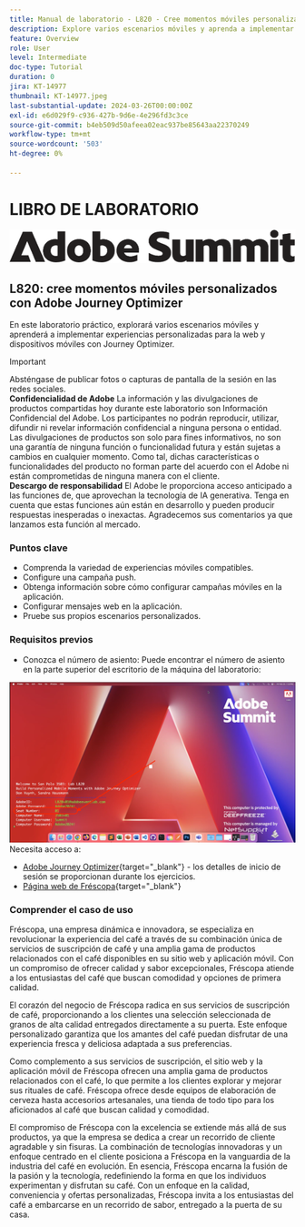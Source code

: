```yaml
---
title: Manual de laboratorio - L820 - Cree momentos móviles personalizados con Adobe Journey Optimizer
description: Explore varios escenarios móviles y aprenda a implementar experiencias personalizadas para la web y dispositivos móviles con Journey Optimizer.
feature: Overview
role: User
level: Intermediate
doc-type: Tutorial
duration: 0
jira: KT-14977
thumbnail: KT-14977.jpeg
last-substantial-update: 2024-03-26T00:00:00Z
exl-id: e6d029f9-c936-427b-9d6e-4e296fd3c3ce
source-git-commit: b4eb509d50afeea02eac937be85643aa22370249
workflow-type: tm+mt
source-wordcount: '503'
ht-degree: 0%

---
```


# LIBRO DE LABORATORIO

![Adobe Summit: texto alternativo](/help/summit/l820-lab-workbook/assets/adobe-summit.png "Adobe Summit")

## L820: cree momentos móviles personalizados con Adobe Journey Optimizer

En este laboratorio práctico, explorará varios escenarios móviles y aprenderá a implementar experiencias personalizadas para la web y dispositivos móviles con Journey Optimizer.


>[!IMPORTANT]
>
>Absténgase de publicar fotos o capturas de pantalla de la sesión en las redes sociales.
><br>
>**Confidencialidad de Adobe**
>La información y las divulgaciones de productos compartidas hoy durante este laboratorio son Información Confidencial del Adobe.
>Los participantes no podrán reproducir, utilizar, difundir ni revelar información confidencial a ninguna persona o entidad.
>Las divulgaciones de productos son solo para fines informativos, no son una garantía de ninguna función o funcionalidad futura y están sujetas a cambios en cualquier momento. Como tal, dichas características o funcionalidades del producto no forman parte del acuerdo con el Adobe ni están comprometidas de ninguna manera con el cliente.
><br>
>**Descargo de responsabilidad**
>El Adobe le proporciona acceso anticipado a las funciones de, que aprovechan la tecnología de IA generativa. Tenga en cuenta que estas funciones aún están en desarrollo y pueden producir respuestas inesperadas o inexactas. Agradecemos sus comentarios ya que lanzamos esta función al mercado.


### Puntos clave

* Comprenda la variedad de experiencias móviles compatibles.
* Configure una campaña push.
* Obtenga información sobre cómo configurar campañas móviles en la aplicación.
* Configurar mensajes web en la aplicación.
* Pruebe sus propios escenarios personalizados.

### Requisitos previos

* Conozca el número de asiento: Puede encontrar el número de asiento en la parte superior del escritorio de la máquina del laboratorio:

![Número de puestos](/help/summit/l820-lab-workbook/assets/locate-seat-number.png)
Necesita acceso a:

* [Adobe Journey Optimizer](https://experience.adobe.com/#/@techmarketingdemos/sname:summit-ajo-lab/journey-optimizer/home){target="_blank"}  - los detalles de inicio de sesión se proporcionan durante los ejercicios.
* [Página web de Fréscopa](https://dsn.adobe.com/p/adobe-summit-2024?token=eyJhbGciOiJIUzI1NiIsInR5cCI6IkpXVCJ9.eyJpZCI6ImFub255bW91cyIsImVtYWlsIjoiYW5vbnltb3VzQGFkb2JlLmNvbSIsImlzc3VlciI6InNoYXJlZC1saW5rIiwiYXJnb24iOnsiYWNjZXNzIjoicmVhZC1wcm9qZWN0IiwicHJvamVjdElkIjoiYWRvYmUtc3VtbWl0LTIwMjQifSwiaWF0IjoxNzEwNTI0MTIwLCJleHAiOjE3MTIzMzg1MjB9.q2uGVst6HjJw8SCWl-3pViNzepkdGnNCvGqZnbbkTsY){target="_blank"}


### Comprender el caso de uso

Fréscopa, una empresa dinámica e innovadora, se especializa en revolucionar la experiencia del café a través de su combinación única de servicios de suscripción de café y una amplia gama de productos relacionados con el café disponibles en su sitio web y aplicación móvil. Con un compromiso de ofrecer calidad y sabor excepcionales, Fréscopa atiende a los entusiastas del café que buscan comodidad y opciones de primera calidad.

El corazón del negocio de Fréscopa radica en sus servicios de suscripción de café, proporcionando a los clientes una selección seleccionada de granos de alta calidad entregados directamente a su puerta. Este enfoque personalizado garantiza que los amantes del café puedan disfrutar de una experiencia fresca y deliciosa adaptada a sus preferencias.

Como complemento a sus servicios de suscripción, el sitio web y la aplicación móvil de Fréscopa ofrecen una amplia gama de productos relacionados con el café, lo que permite a los clientes explorar y mejorar sus rituales de café. Fréscopa ofrece desde equipos de elaboración de cerveza hasta accesorios artesanales, una tienda de todo tipo para los aficionados al café que buscan calidad y comodidad.

El compromiso de Fréscopa con la excelencia se extiende más allá de sus productos, ya que la empresa se dedica a crear un recorrido de cliente agradable y sin fisuras. La combinación de tecnologías innovadoras y un enfoque centrado en el cliente posiciona a Fréscopa en la vanguardia de la industria del café en evolución. En esencia, Fréscopa encarna la fusión de la pasión y la tecnología, redefiniendo la forma en que los individuos experimentan y disfrutan su café. Con un enfoque en la calidad, conveniencia y ofertas personalizadas, Fréscopa invita a los entusiastas del café a embarcarse en un recorrido de sabor, entregado a la puerta de su casa.
